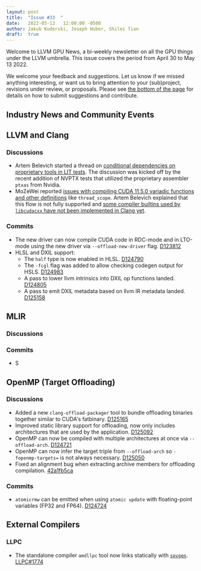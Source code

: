 ```yaml
---
layout: post
title:  "Issue #33  "
date:   2022-05-13   12:00:00 -0500
author: Jakub Kuderski, Joseph Huber, Shilei Tian
draft:  true
---
```


Welcome to LLVM GPU News, a bi-weekly newsletter on all the GPU things under the LLVM umbrella.
This issue covers the period from April 30 to May 13 2022.

We welcome your feedback and suggestions. Let us know if we missed anything interesting, or want us to bring attention to your (sub)project, revisions under review, or proposals. Please see [the bottom of the page](https://llvm-gpu-news.github.io/about/) for details on how to submit suggestions and contribute.


## Industry News and Community Events


##  LLVM and Clang

### Discussions

* Artem Belevich started a thread on [conditional dependencies on proprietary tools in LIT tests](https://discourse.llvm.org/t/opinions-on-conditional-dependencies-on-proprietary-tools/62236). The discussion was kicked off by the recent addition of NVPTX tests that utilized the proprietary assembler `ptxas` from Nvidia.
* MoZeWei reported [issues with compiling CUDA 11.5.0 variadic functions and other definitions](https://discourse.llvm.org/t/llvm-14-0-0-doesnt-support-well-on-cuda-11-5-0-about-variadic-function-and-other-definitions/62385) like `thread_scope`. Artem Belevich explained that this flow is not fully supported and [some compiler builtins used by `libcudacxx` have not been implemented in Clang yet](https://discourse.llvm.org/t/llvm-14-0-0-doesnt-support-well-on-cuda-11-5-0-about-variadic-function-and-other-definitions/62385/4).

### Commits

* The new driver can now compile CUDA code in RDC-mode and in LTO-mode using the new driver via `--offload-new-driver` flag. [D123812](https://reviews.llvm.org/D123812)
* HLSL and DXIL support:
    * The `half` type is now enabled in HLSL. [D124790](https://reviews.llvm.org/D124790)
    * The `-fcgl` flag was added to allow checking codegen output for HSLS. [D124983](https://reviews.llvm.org/D124983)
    * A pass to lower llvm intrinsics into DXIL op functions landed. [D124805](https://reviews.llvm.org/D124805)
    * A pass to emit DXIL metadata based on llvm IR metadata landed. [D125158](https://reviews.llvm.org/D125158)


## MLIR

### Discussions

### Commits

* S


## OpenMP (Target Offloading)

### Discussions

* Added a new `clang-offload-packager` tool to bundle offloading binaries together similar to CUDA's fatbinary. [D125165](https://reviews.llvm.org/D125165)
* Improved static library support for offloading, now only includes architectures that are used by the application. [D125092](https://reviews.llvm.org/D125092)
* OpenMP can now be compiled with multiple architectures at once via `--offload-arch`. [D124721](https://reviews.llvm.org/D124721)
* OpenMP can now infer the target triple from `--offload-arch` so `-fopenmp-targets=` is not always necessary. [D125050](https://reviews.llvm.org/D125050)
* Fixed an alignment bug when extracting archive members for offloading compilation. [42a1fb5ca](https://github.com/llvm/llvm-project/commit/42a1fb5ca56c494e25419a97057a9526f3e8608d)

### Commits

* `atomicrmw` can be emitted when using `atomic update` with floating-point variables (FP32 and FP64). [D124724](https://reviews.llvm.org/D124724)


## External Compilers

### LLPC

* The standalone compiler `amdllpc` tool now links statically with [`spvgen`](https://github.com/GPUOpen-Drivers/spvgen). [LLPC#1774](https://github.com/GPUOpen-Drivers/llpc/pull/1774)
